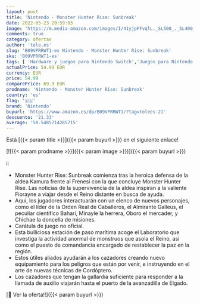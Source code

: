 ```yaml
---
layout: post
title: 'Nintendo - Monster Hunter Rise: Sunbreak'
date: 2022-05-23 20:59:03
image: 'https://m.media-amazon.com/images/I/41yjpPFvqlL._SL500_._SL400_.jpg'
comments: true
category: ofertas
author: 'tole.es'
slug: 'B09VPRRWT1-es Nintendo - Monster Hunter Rise: Sunbreak'
sku: 'B09VPRRWT1-es'
tags: [ 'Hardware y juegos para Nintendo Switch','Juegos para Nintendo Switch','Videojuegos','nintendo','🇪🇸', ]
actualPrice: 54.99 EUR
currency: EUR
price: 54.99
comparePrice: 69.9 EUR
prodname: 'Nintendo - Monster Hunter Rise: Sunbreak'
country: 'es'
flag: '🇪🇸'
brand: 'Nintendo'
buyurl: 'https://www.amazon.es/dp/B09VPRRWT1/?tag=tolees-21'
descuento: '21.33'
average: '58.5485714285715'
---
```


Está [{{< param title >}}]({{< param buyurl >}}) en el siguiente enlace!

[![{{< param prodname >}}]({{< param image >}})]({{< param buyurl >}})

ℹ️:

- Monster Hunter Rise: Sunbreak comienza tras la heroica defensa de la aldea Kamura frente al Frenesí con la que concluye Monster Hunter Rise. Las noticias de la supervivencia de la aldea inspiran a la valiente Fiorayne a viajar desde el Reino distante en busca de ayuda.
- Aquí, los jugadores interactuarán con un elenco de nuevos personajes, como el líder de la Orden Real de Caballeros, el Almirante Galleus, el peculiar científico Bahari, Minayle la herrera, Oboro el mercader, y Chichae la doncella de misiones.
- Carátula de juego no oficial.
- Esta bulliciosa estación de paso marítima acoge el Laboratorio que investiga la actividad anormal de monstruos que asola el Reino, así como el puesto de comandancia encargado de restablecer la paz en la región.
- Estos útiles aliados ayudarán a los cazadores creando nuevo equipamiento para los peligros que están por venir, e instruyendo en el arte de nuevas técnicas de Cordóptero.
- Los cazadores que tengan la gallardía suficiente para responder a la llamada de auxilio viajarán hasta el puerto de la avanzadilla de Elgado.

[🛒 Ver la oferta!!]({{< param buyurl >}})
